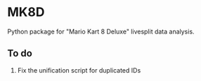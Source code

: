 # MK8D

Python package for "Mario Kart 8 Deluxe" livesplit data analysis.


## To do

1. Fix the unification script for duplicated IDs